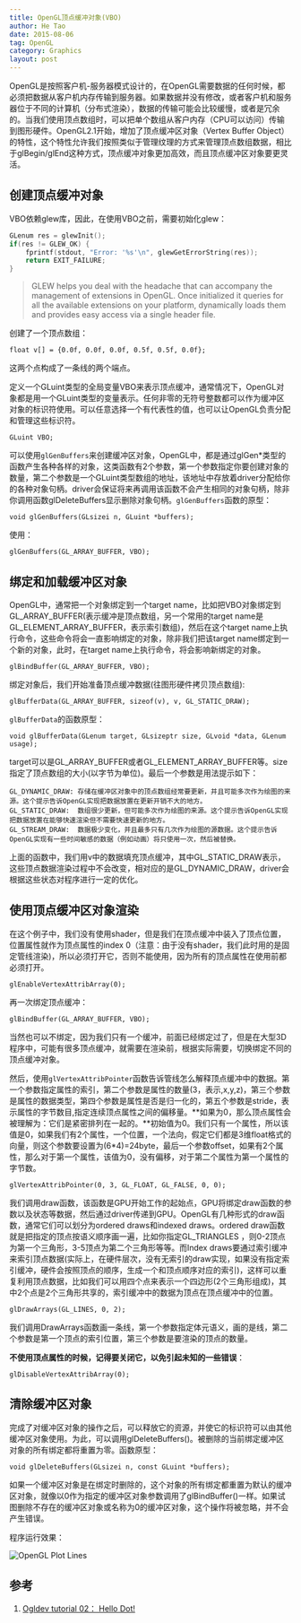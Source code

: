 ```yaml
---
title: OpenGL顶点缓冲对象(VBO)
author: He Tao
date: 2015-08-06
tag: OpenGL
category: Graphics
layout: post
---
```


OpenGL是按照客户机-服务器模式设计的，在OpenGL需要数据的任何时候，都必须把数据从客户机内存传输到服务器。如果数据并没有修改，或者客户机和服务器位于不同的计算机（分布式渲染），数据的传输可能会比较缓慢，或者是冗余的。当我们使用顶点数组时，可以把单个数组从客户内存（CPU可以访问）传输到图形硬件。OpenGL2.1开始，增加了顶点缓冲区对象（Vertex Buffer Object）的特性，这个特性允许我们按照类似于管理纹理的方式来管理顶点数组数据，相比于glBegin/glEnd这种方式，顶点缓冲对象更加高效，而且顶点缓冲区对象要更灵活。

<!--more-->

创建顶点缓冲对象
-------------

VBO依赖glew库，因此，在使用VBO之前，需要初始化glew：

```c
GLenum res = glewInit();
if(res != GLEW_OK) {
    fprintf(stdout, "Error: '%s'\n", glewGetErrorString(res));
    return EXIT_FAILURE;
}
```

>  GLEW helps you deal with the headache that can accompany the management of extensions in OpenGL. Once initialized it queries for all the available extensions on your platform, dynamically loads them and provides easy access via a single header file.

创建了一个顶点数组：

    float v[] = {0.0f, 0.0f, 0.0f, 0.5f, 0.5f, 0.0f};

这两个点构成了一条线的两个端点。

定义一个GLuint类型的全局变量VBO来表示顶点缓冲，通常情况下，OpenGL对象都是用一个GLuint类型的变量表示。任何非零的无符号整数都可以作为缓冲区对象的标识符使用。可以任意选择一个有代表性的值，也可以让OpenGL负责分配和管理这些标识符。

    GLuint VBO;

可以使用`glGenBuffers`来创建缓冲区对象，OpenGL中，都是通过glGen*类型的函数产生各种各样的对象，这类函数有2个参数，第一个参数指定你要创建对象的数量，第二个参数是一个GLuint类型数组的地址，该地址中存放着driver分配给你的各种对象句柄。driver会保证将来再调用该函数不会产生相同的对象句柄，除非你调用函数glDeleteBuffers显示删除对象句柄。`glGenBuffers`函数的原型：

    void glGenBuffers(GLsizei n, GLuint *buffers);

使用：

    glGenBuffers(GL_ARRAY_BUFFER, VBO);

绑定和加载缓冲区对象
-----------------

OpenGL中，通常把一个对象绑定到一个target name，比如把VBO对象绑定到GL_ARRAY_BUFFER(表示缓冲是顶点数组，另一个常用的target name是GL_ELEMENT_ARRAY_BUFFER，表示索引数组)，然后在这个target name上执行命令，这些命令将会一直影响绑定的对象，除非我们把该target name绑定到一个新的对象，此时，在target name上执行命令，将会影响新绑定的对象。

    glBindBuffer(GL_ARRAY_BUFFER, VBO);

绑定对象后，我们开始准备顶点缓冲数据(往图形硬件拷贝顶点数组):

    glBufferData(GL_ARRAY_BUFFER, sizeof(v), v, GL_STATIC_DRAW);

`glBufferData`的函数原型：

    void glBufferData(GLenum target, GLsizeptr size, GLvoid *data, GLenum usage);

target可以是GL_ARRAY_BUFFER或者GL_ELEMENT_ARRAY_BUFFER等。size指定了顶点数组的大小(以字节为单位)。最后一个参数是用法提示如下：

    GL_DYNAMIC_DRAW: 存储在缓冲区对象中的顶点数组经常要更新，并且可能多次作为绘图的来源。这个提示告诉OpenGL实现把数据放置在更新开销不大的地方。
    GL_STATIC_DRAW:  数组很少更新，但可能多次作为绘图的来源。这个提示告诉OpenGL实现把数据放置在能够快速渲染但不需要快速更新的地方。
    GL_STREAM_DRAW:  数据极少变化，并且最多只有几次作为绘图的源数据。这个提示告诉OpenGL实现有一些时间敏感的数据（例如动画）将只使用一次，然后被替换。

上面的函数中，我们用v中的数据填充顶点缓冲，其中GL_STATIC_DRAW表示，这些顶点数据渲染过程中不会改变，相对应的是GL_DYNAMIC_DRAW，driver会根据这些状态对程序进行一定的优化。

使用顶点缓冲区对象渲染
-------------------

在这个例子中，我们没有使用shader，但是我们在顶点缓冲中装入了顶点位置，位置属性就作为顶点属性的index 0（注意：由于没有shader，我们此时用的是固定管线渲染)，所以必须打开它，否则不能使用，因为所有的顶点属性在使用前都必须打开。

    glEnableVertexAttribArray(0);

再一次绑定顶点缓冲：

    glBindBuffer(GL_ARRAY_BUFFER, VBO);

当然也可以不绑定，因为我们只有一个缓冲，前面已经绑定过了，但是在大型3D程序中，可能有很多顶点缓冲，就需要在渲染前，根据实际需要，切换绑定不同的顶点缓冲对象。

然后，使用`glVertexAttribPointer`函数告诉管线怎么解释顶点缓冲中的数据。第一个参数指定属性的索引，第二个参数是属性的数量(3，表示,x,y,z)，第三个参数是属性的数据类型，第四个参数是属性是否是归一化的，第五个参数是stride，表示属性的字节数目,指定连续顶点属性之间的偏移量。**如果为0，那么顶点属性会被理解为：它们是紧密排列在一起的。**初始值为0。我们只有一个属性，所以该值是0，如果我们有2个属性，一个位置，一个法向，假定它们都是3维float格式的向量，则这个参数要设置为(6*4)=24byte，最后一个参数offset，如果有2个属性，那么对于第一个属性，该值为0，没有偏移，对于第二个属性为第一个属性的字节数。

    glVertexAttribPointer(0, 3, GL_FLOAT, GL_FALSE, 0, 0);

我们调用draw函数，该函数是GPU开始工作的起始点，GPU将绑定draw函数的参数以及状态等数据，然后通过driver传递到GPU。OpenGL有几种形式的draw函数，通常它们可以划分为ordered draws和indexed draws。ordered draw函数就是把指定的顶点按语义顺序画一遍，比如你指定GL_TRIANGLES ，则0-2顶点为第一个三角形，3-5顶点为第二个三角形等等。而Index draws要通过索引缓冲来索引顶点数据(实际上，在硬件层次，没有无索引的draw实现，如果没有指定索引缓冲，硬件会按照顶点的顺序，生成一个和顶点顺序对应的索引)，这样可以重复利用顶点数据，比如我们可以用四个点来表示一个四边形(2个三角形组成)，其中2个点是2个三角形共享的，索引缓冲中的数据为顶点在顶点缓冲中的位置。

    glDrawArrays(GL_LINES, 0, 2);

我们调用DrawArrays函数画一条线，第一个参数指定体元语义，画的是线，第二个参数是第一个顶点的索引位置，第三个参数是要渲染的顶点的数量。

**不使用顶点属性的时候，记得要关闭它，以免引起未知的一些错误**：

    glDisableVertexAttribArray(0);

清除缓冲区对象
------------

完成了对缓冲区对象的操作之后，可以释放它的资源，并使它的标识符可以由其他缓冲区对象使用。为此，可以调用glDeleteBuffers()。被删除的当前绑定缓冲区对象的所有绑定都将重置为零。函数原型：

    void glDeleteBuffers(GLsizei n, const GLuint *buffers); 

如果一个缓冲区对象是在绑定时删除的，这个对象的所有绑定都重置为默认的缓冲区对象，就像以0作为指定的缓冲区对象参数调用了glBindBuffer()一样。如果试图删除不存在的缓冲区对象或名称为0的缓冲区对象，这个操作将被忽略，并不会产生错误。

程序运行效果：

![OpenGL Plot Lines][1]

参考
-----

1. [Ogldev tutorial 02： Hello Dot!][2]

<!-------------------------------links---------------------->

[1]: {{site.url}}/resource/opengl_vbo/vbo_plot_lines.png
[2]: http://ogldev.atspace.co.uk/www/tutorial02/tutorial02.html
